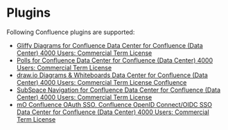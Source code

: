 # Plugins

Following Confluence plugins are supported:

- [Gliffy Diagrams for Confluence Data Center for Confluence (Data Center) 4000 Users: Commercial Term License](https://marketplace.atlassian.com/apps/254/gliffy-diagrams-for-confluence?tab=overview&hosting=datacenter)
- [Polls for Confluence Data Center for Confluence (Data Center) 4000 Users: Commercial Term License](https://marketplace.atlassian.com/apps/1211126/polls-for-confluence?hosting=datacenter&tab=overview)
- [draw.io Diagrams & Whiteboards Data Center for Confluence (Data Center) 4000 Users: Commercial Term License
Confluence](https://marketplace.atlassian.com/apps/1210933/draw-io-diagrams-whiteboards?hosting=datacenter&tab=overview)
- [SubSpace Navigation for Confluence Data Center for Confluence (Data Center) 4000 Users: Commercial Term License](https://marketplace.atlassian.com/apps/194/subspace-navigation-for-confluence?hosting=datacenter&tab=overview)
- [mO Confluence OAuth SSO, Confluence OpenID Connect/OIDC SSO Data Center for Confluence (Data Center) 4000 Users: Commercial Term License](https://marketplace.atlassian.com/apps/1218360/mo-confluence-oauth-sso-confluence-openid-connect-oidc-sso?hosting=datacenter&tab=overview)


<!--

- [Gliffy Diagrams for Confluence](https://marketplace.atlassian.com/apps/254/gliffy-diagrams-for-confluence?tab=overview&hosting=cloud)
- [Polls for Confluence](https://marketplace.atlassian.com/apps/1211126/polls-for-confluence?tab=overview&hosting=cloud)
- [SubSpace Navigation for Confluence](https://marketplace.atlassian.com/apps/194/subspace-navigation-for-confluence?tab=overview&hosting=cloud)
- [Table Filter and Charts for Confluence](https://marketplace.atlassian.com/apps/27447/table-filter-and-charts-for-confluence?tab=overview&hosting=cloud)
- [draw.io Diagrams & Whiteboards](https://marketplace.atlassian.com/apps/1210933/draw-io-diagrams-whiteboards?tab=overview&hosting=cloud)

-->

